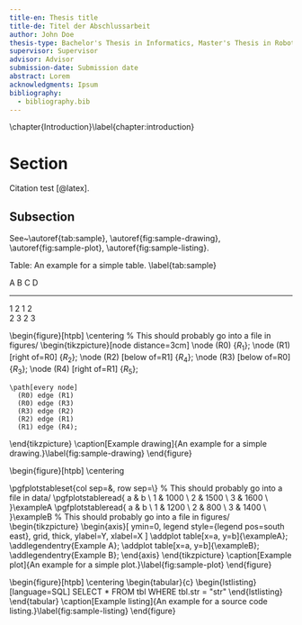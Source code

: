 ```yaml
---
title-en: Thesis title
title-de: Titel der Abschlussarbeit
author: John Doe
thesis-type: Bachelor's Thesis in Informatics, Master's Thesis in Robotics, ..
supervisor: Supervisor
advisor: Advisor
submission-date: Submission date
abstract: Lorem
acknowledgments: Ipsum
bibliography:
  - bibliography.bib
---
```


\chapter{Introduction}\label{chapter:introduction}

# Section
Citation test [@latex].

## Subsection

See~\autoref{tab:sample}, \autoref{fig:sample-drawing}, \autoref{fig:sample-plot}, \autoref{fig:sample-listing}.


Table: An example for a simple table. \label{tab:sample}

A   B   C   D  
--- --- --- ---
1   2   1   2  
2   3   2   3  


\begin{figure}[htpb]
  \centering
  % This should probably go into a file in figures/
  \begin{tikzpicture}[node distance=3cm]
    \node (R0) {$R_1$};
    \node (R1) [right of=R0] {$R_2$};
    \node (R2) [below of=R1] {$R_4$};
    \node (R3) [below of=R0] {$R_3$};
    \node (R4) [right of=R1] {$R_5$};

    \path[every node]
      (R0) edge (R1)
      (R0) edge (R3)
      (R3) edge (R2)
      (R2) edge (R1)
      (R1) edge (R4);
  \end{tikzpicture}
  \caption[Example drawing]{An example for a simple drawing.}\label{fig:sample-drawing}
\end{figure}

\begin{figure}[htpb]
  \centering

  \pgfplotstableset{col sep=&, row sep=\\}
  % This should probably go into a file in data/
  \pgfplotstableread{
    a & b    \\
    1 & 1000 \\
    2 & 1500 \\
    3 & 1600 \\
  }\exampleA
  \pgfplotstableread{
    a & b    \\
    1 & 1200 \\
    2 & 800 \\
    3 & 1400 \\
  }\exampleB
  % This should probably go into a file in figures/
  \begin{tikzpicture}
    \begin{axis}[
        ymin=0,
        legend style={legend pos=south east},
        grid,
        thick,
        ylabel=Y,
        xlabel=X
      ]
      \addplot table[x=a, y=b]{\exampleA};
      \addlegendentry{Example A};
      \addplot table[x=a, y=b]{\exampleB};
      \addlegendentry{Example B};
    \end{axis}
  \end{tikzpicture}
  \caption[Example plot]{An example for a simple plot.}\label{fig:sample-plot}
\end{figure}

\begin{figure}[htpb]
  \centering
  \begin{tabular}{c}
  \begin{lstlisting}[language=SQL]
    SELECT * FROM tbl WHERE tbl.str = "str"
  \end{lstlisting}
  \end{tabular}
  \caption[Example listing]{An example for a source code listing.}\label{fig:sample-listing}
\end{figure}
